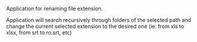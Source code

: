 Application for renaming file extension.

Application will search recursively through folders of the selected path and change the
current selected extension to the desired one (ie: from xls to xlsx, from srt to ro.srt, etc)
